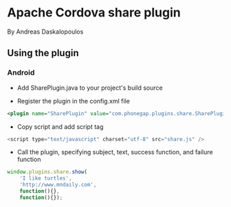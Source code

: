 # Apache Cordova share plugin
By Andreas Daskalopoulos

## Using the plugin

### Android

* Add SharePlugin.java to your project's build source

* Register the plugin in the config.xml file

```xml
<plugin name="SharePlugin" value="com.phonegap.plugins.share.SharePlugin" />
```

* Copy script and add script tag 

```javascript
<script type="text/javascript" charset="utf-8" src="share.js" />
```

* Call the plugin, specifying subject, text, success function, and failure function

```javascript
window.plugins.share.show(
	'I like turtles', 
	'http://www.mndaily.com', 
	function(){}, 
	function(){});
```


